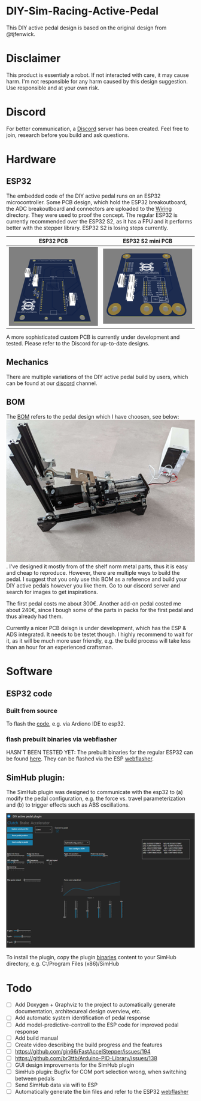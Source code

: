 
# DIY-Sim-Racing-Active-Pedal
This DIY active pedal design is based on the original design from @tjfenwick.



# Disclaimer
This product is essentialy a robot. If not interacted with care, it may cause harm.
I'm not responsible for any harm caused by this design suggestion. Use responsible and at your own risk.  


# Discord
For better communication, a [Discord](https://discord.gg/j8QhD5hCv7) server has been created. 
Feel free to join, research before you build and ask questions.


# Hardware
## ESP32
The embedded code of the DIY active pedal runs on an ESP32 microcontroller. Some PCB design, which hold the ESP32 breakoutboard, the ADC breakoutboard and connectors are uploaded to the [Wiring](Wiring) directory. They were used to proof the concept. 
The regular ESP32 is currently recommended over the ESP32 S2, as it has a FPU and it performs better with the stepper library. ESP32 S2 is losing steps currently.

ESP32 PCB            |  ESP32 S2 mini PCB
:-------------------------:|:-------------------------:
![](Wiring/Esp32/Esp32_PCB_0.png)  |  ![](Wiring/Esp32_s2_mini/Esp32_S2_mini_PCB_0.png)

A more sophisticated custom PCB is currently under development and tested. Please refer to the Discord for up-to-date designs.

## Mechanics
There are multiple variations of the DIY active pedal build by users, which can be found at our [discord](https://discord.gg/j9K5vUuT) channel.   

## BOM
The [BOM](BOM.md) refers to the pedal design which I have choosen, see below:
![image](Images/Build_1.jpg).
I've designed it mostly from of the shelf norm metal parts, thus it is easy and cheap to reproduce. However, there are multiple ways to build the pedal. I suggest that you only use this BOM as a reference and build your DIY active pedals however you like them. Go to our discord server and search for images to get inspirations.

The first pedal costs me about 300€. Another add-on pedal costed me about 240€, since I bough some of the parts in packs for the first pedal and thus already had them. 

Currently a nicer PCB deisgn is under development, which has the ESP & ADS integrated. It needs to be testet though. I highly recommend to wait for it, as it will be much more user friendly, e.g. the build process will take less than an hour for an experienced craftsman. 

  
# Software

## ESP32 code

### Built from source
To flash the [code](Arduino/Esp32/Main), e.g. via Ardiono IDE to esp32. 

### flash prebuilt binaries via webflasher
HASN'T BEEN TESTED YET:
The prebuilt binaries for the regular ESP32 can be found [here](Arduino/Esp32/bin). They can be flashed via the ESP [webflasher](https://esp.huhn.me/). 

## SimHub plugin:
The SimHub plugin was designed to communicate with the esp32 to (a) modify the pedal configuration, e.g. the force vs. travel parameterization and (b) to trigger effects such as ABS oscillations.  

![image](SimHubPlugin/Images/SimHubPluginOverview.png)

To install the plugin, copy the plugin [binaries](SimHubPlugin/bin) content to your SimHub directory, e.g. C:/Program Files (x86)/SimHub


# Todo
- [ ] Add Doxygen + Graphviz to the project to automatically generate documentation, architecureal design overview, etc.
- [ ] Add automatic system identification of pedal response
- [ ] Add model-predictive-controll to the ESP code for improved pedal response
- [ ] Add build manual
- [ ] Create video describing the build progress and the features
- [ ] https://github.com/gin66/FastAccelStepper/issues/194
- [ ] https://github.com/br3ttb/Arduino-PID-Library/issues/138
- [ ] GUI design improvements for the SimHub plugin
- [ ] SimHub plugin: Bugfix for COM port selection wrong, when switching between pedals
- [ ] Send SimHub data via wifi to ESP
- [ ] Automatically generate the bin files and refer to the ESP32 [webflasher](https://esp.huhn.me/)